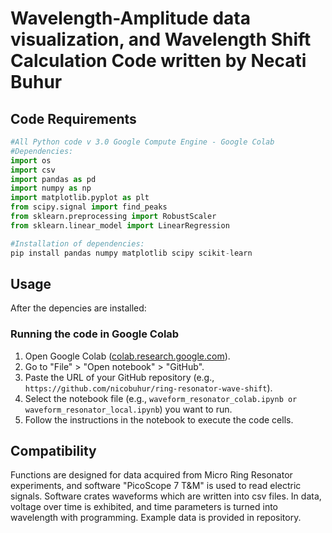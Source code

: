 # Wavelength-Amplitude data visualization, and Wavelength Shift Calculation Code written by Necati Buhur

## Code Requirements

```python
#All Python code v 3.0 Google Compute Engine - Google Colab
#Dependencies:
import os
import csv
import pandas as pd
import numpy as np
import matplotlib.pyplot as plt
from scipy.signal import find_peaks
from sklearn.preprocessing import RobustScaler
from sklearn.linear_model import LinearRegression

#Installation of dependencies:
pip install pandas numpy matplotlib scipy scikit-learn
```

## Usage
After the depencies are installed:
### Running the code in Google Colab

1. Open Google Colab ([colab.research.google.com](https://colab.research.google.com/)).
2. Go to "File" > "Open notebook" > "GitHub".
3. Paste the URL of your GitHub repository (e.g., `https://github.com/nicobuhur/ring-resonator-wave-shift`).
4. Select the notebook file (e.g., `waveform_resonator_colab.ipynb or waveform_resonator_local.ipynb`) you want to run.
5. Follow the instructions in the notebook to execute the code cells.

## Compatibility
Functions are designed for data acquired from Micro Ring Resonator experiments, and software "PicoScope 7 T&M" is used to read electric signals. Software crates waveforms which are written into csv files. In data, voltage over time is exhibited, and time parameters is turned into wavelength with programming. Example data is provided in repository. 
